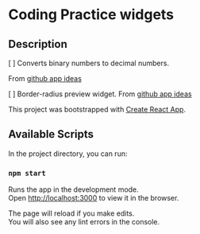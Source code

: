 # Coding Practice widgets

## Description

[ ] Converts binary numbers to decimal numbers.

From [github app ideas](https://github.com/florinpop17/app-ideas/blob/master/Projects/1-Beginner/Bin2Dec-App.md)

[ ] Border-radius preview widget.
From [github app ideas](https://github.com/florinpop17/app-ideas/blob/master/Projects/1-Beginner/Border-Radius-Previewer.md)

This project was bootstrapped with [Create React App](https://github.com/facebook/create-react-app).

## Available Scripts

In the project directory, you can run:

### `npm start`

Runs the app in the development mode.<br />
Open [http://localhost:3000](http://localhost:3000) to view it in the browser.

The page will reload if you make edits.<br />
You will also see any lint errors in the console.

